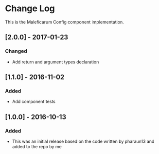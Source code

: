# Change Log
This is the Maleficarum Config component implementation. 

## [2.0.0] - 2017-01-23
### Changed
- Add return and argument types declaration

## [1.1.0] - 2016-11-02
### Added
- Add component tests

## [1.0.0] - 2016-10-13
### Added
- This was an initial release based on the code written by pharaun13 and added to the repo by me
